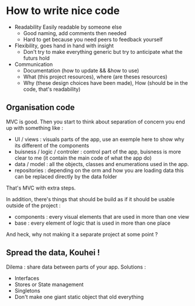 # How to write nice code
- Readability Easily readable by someone else
    - Good naming, add comments then needed
    - Hard to get because you need peers to feedback yourself
- Flexibility, goes hand in hand with insight
    - Don't try to make everything generic but try to anticipate what the futurs hold
- Communication
    - Documentation (how to update && &how to use)
    - What (this project resources), where (are theses resources)
    - Why (these design choices have been made), How (should be in the code, that's readability)

## Organisation code

MVC is good. Then you start to think about separation of concern you end up with something like :

- UI / views : visuals parts of the app, use an exemple here to show why its different of the components
- buisness / logic / controler : control part of the app, buisness is more clear to me (it contain the main code of what the app do)
- data / model : all the objects, classes and enumerations used in the app.
- repositories : depending on the orm and how you are loading data this can be replaced directly by the data folder

That's MVC with extra steps.

In addition, there's things that should be build as if it should be usable outside of the project :
- components : every visual elements that are used in more than one view
- base : every element of logic that is used in more than one place

And heck, why not making it a separate project at some point ?

## Spread the data, Kouhei !

Dilema : share data between parts of your app. Solutions :
- Interfaces
- Stores or State management
- Singletons
- Don't make one giant static object that old everything